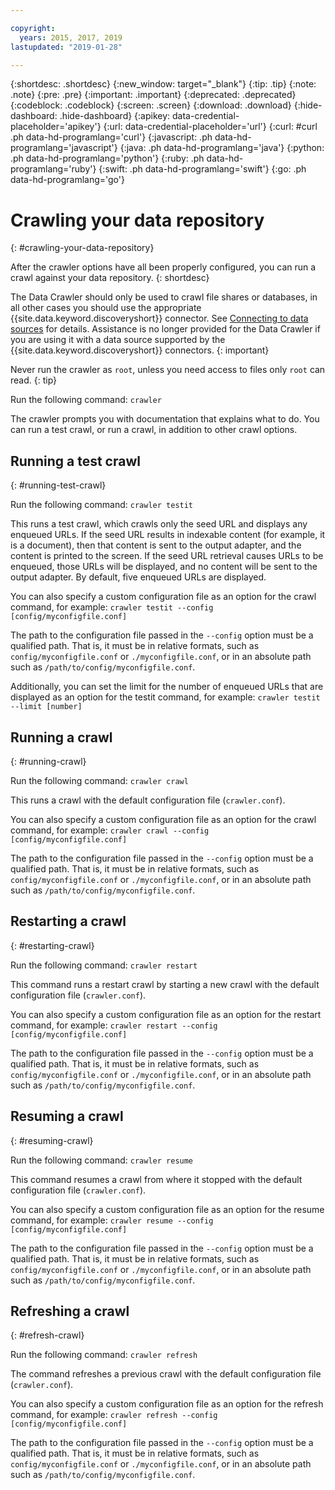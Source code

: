 ```yaml
---

copyright:
  years: 2015, 2017, 2019
lastupdated: "2019-01-28"

---
```


{:shortdesc: .shortdesc}
{:new_window: target="_blank"}
{:tip: .tip}
{:note: .note}
{:pre: .pre}
{:important: .important}
{:deprecated: .deprecated}
{:codeblock: .codeblock}
{:screen: .screen}
{:download: .download}
{:hide-dashboard: .hide-dashboard}
{:apikey: data-credential-placeholder='apikey'} 
{:url: data-credential-placeholder='url'}
{:curl: #curl .ph data-hd-programlang='curl'}
{:javascript: .ph data-hd-programlang='javascript'}
{:java: .ph data-hd-programlang='java'}
{:python: .ph data-hd-programlang='python'}
{:ruby: .ph data-hd-programlang='ruby'}
{:swift: .ph data-hd-programlang='swift'}
{:go: .ph data-hd-programlang='go'}

# Crawling your data repository
{: #crawling-your-data-repository}

After the crawler options have all been properly configured, you can run a crawl against your data repository.
{: shortdesc}

The Data Crawler should only be used to crawl file shares or databases, in all other cases you should use the appropriate {{site.data.keyword.discoveryshort}} connector. See [Connecting to data sources](/docs/services/discovery/connect.html) for details. Assistance is no longer provided for the Data Crawler if you are using it with a data source supported by the {{site.data.keyword.discoveryshort}} connectors.
{: important}

Never run the crawler as `root`, unless you need access to files only `root` can read.
{: tip}

Run the following command: `crawler`

The crawler prompts you with documentation that explains what to do. You can run a test crawl, or run a crawl, in addition to other crawl options.

## Running a test crawl
{: #running-test-crawl}

Run the following command: `crawler testit`

This runs a test crawl, which crawls only the seed URL and displays any enqueued URLs. If the seed URL results in indexable content (for example, it is a document), then that content is sent to the output adapter, and the content is printed to the screen. If the seed URL retrieval causes URLs to be enqueued, those URLs will be displayed, and no content will be sent to the output adapter. By default, five enqueued URLs are displayed.

You can also specify a custom configuration file as an option for the crawl command, for example: `crawler testit --config [config/myconfigfile.conf]`

The path to the configuration file passed in the `--config` option must be a qualified path. That is, it must be in relative formats, such as `config/myconfigfile.conf` or `./myconfigfile.conf`, or in an absolute path such as `/path/to/config/myconfigfile.conf`.

Additionally, you can set the limit for the number of enqueued URLs that are displayed as an option for the testit command, for example: `crawler testit --limit [number]`

## Running a crawl
{: #running-crawl}

Run the following command: `crawler crawl`

This runs a crawl with the default configuration file (`crawler.conf`).

You can also specify a custom configuration file as an option for the crawl command, for example: `crawler crawl --config [config/myconfigfile.conf]`

The path to the configuration file passed in the `--config` option must be a qualified path. That is, it must be in relative formats, such as `config/myconfigfile.conf` or `./myconfigfile.conf`, or in an absolute path such as `/path/to/config/myconfigfile.conf`.

## Restarting a crawl
{: #restarting-crawl}

Run the following command: `crawler restart`

This command runs a restart crawl by starting a new crawl with the default configuration file (`crawler.conf`).

You can also specify a custom configuration file as an option for the restart command, for example: `crawler restart --config [config/myconfigfile.conf]`

The path to the configuration file passed in the `--config` option must be a qualified path. That is, it must be in relative formats, such as `config/myconfigfile.conf` or `./myconfigfile.conf`, or in an absolute path such as `/path/to/config/myconfigfile.conf`.

## Resuming a crawl
{: #resuming-crawl}

Run the following command: `crawler resume`

This command resumes a crawl from where it stopped with the default configuration file (`crawler.conf`).

You can also specify a custom configuration file as an option for the resume command, for example: `crawler resume --config [config/myconfigfile.conf]`

The path to the configuration file passed in the `--config` option must be a qualified path. That is, it must be in relative formats, such as `config/myconfigfile.conf` or `./myconfigfile.conf`, or in an absolute path such as `/path/to/config/myconfigfile.conf`.

## Refreshing a crawl
{: #refresh-crawl}

Run the following command: `crawler refresh`

The command refreshes a previous crawl with the default configuration file (`crawler.conf`).

You can also specify a custom configuration file as an option for the refresh command, for example: `crawler refresh --config [config/myconfigfile.conf]`

The path to the configuration file passed in the `--config` option must be a qualified path. That is, it must be in relative formats, such as `config/myconfigfile.conf` or `./myconfigfile.conf`, or in an absolute path such as `/path/to/config/myconfigfile.conf`.
